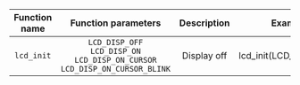    | **Function name** | **Function parameters** | **Description** | **Example** |
   |:-:|:-:|:-:|:-:|
   | `lcd_init` | `LCD_DISP_OFF` <br /> `LCD_DISP_ON` <br /> `LCD_DISP_ON_CURSOR` <br /> `LCD_DISP_ON_CURSOR_BLINK` |   Display off   | lcd_init(LCD_DISP_OFF); |
                   
                   
                   
